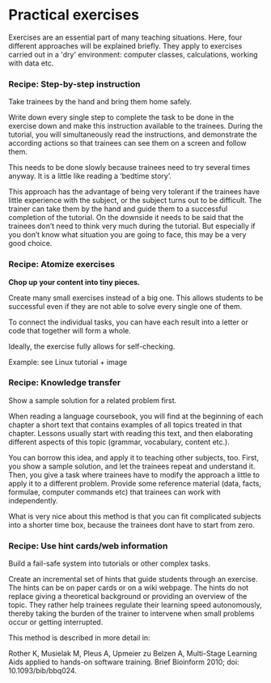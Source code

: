 
# Practical exercises

Exercises are an essential part of many teaching situations. Here, four
different approaches will be explained briefly. They apply to exercises
carried out in a 'dry' environment: computer classes, calculations,
working with data etc.

### Recipe: Step-by-step instruction

Take trainees by the hand and bring them home safely.

Write down every single step to complete the task to be done in the
exercise down and make this instruction available to the trainees.
During the tutorial, you will simultaneously read the instructions, and
demonstrate the according actions so that trainees can see them on a
screen and follow them.

This needs to be done slowly because trainees need to try several times
anyway. It is a little like reading a ‘bedtime story’.

This approach has the advantage of being very tolerant if the trainees
have little experience with the subject, or the subject turns out to be
difficult. The trainer can take them by the hand and guide them to a
successful completion of the tutorial. On the downside it needs to be
said that the trainees don’t need to think very much during the
tutorial. But especially if you don’t know what situation you are going
to face, this may be a very good choice.


### Recipe: Atomize exercises

**Chop up your content into tiny pieces.**

Create many small exercises instead of a big one. This allows students
to be successful even if they are not able to solve every single one of
them.

To connect the individual tasks, you can have each result into a letter
or code that together will form a whole.

Ideally, the exercise fully allows for self-checking.


Example: see Linux tutorial + image



### Recipe: Knowledge transfer

Show a sample solution for a related problem first.

When reading a language coursebook, you will find at the beginning of
each chapter a short text that contains examples of all topics treated
in that chapter. Lessons usually start with reading this text, and then
elaborating different aspects of this topic (grammar, vocabulary,
content etc.).

You can borrow this idea, and apply it to teaching other subjects, too.
First, you show a sample solution, and let the trainees repeat and
understand it. Then, you give a task where trainees have to modify the
approach a little to apply it to a different problem. Provide some
reference material (data, facts, formulae, computer commands etc) that
trainees can work with independently.

What is very nice about this method is that you can fit complicated
subjects into a shorter time box, because the trainees dont have to
start from zero.


### Recipe: Use hint cards/web information

Build a fail-safe system into tutorials or other complex tasks.

Create an incremental set of hints that guide students through an
exercise. The hints can be on paper cards or on a wiki webpage. The
hints do not replace giving a theoretical background or providing an
overview of the topic. They rather help trainees regulate their learning
speed autonomously, thereby taking the burden of the trainer to
intervene when small problems occur or getting interrupted.

This method is described in more detail in:

Rother K, Musielak M, Pleus A, Upmeier zu Belzen A, Multi-Stage Learning
Aids applied to hands-on software training. Brief Bioinform 2010; doi:
10.1093/bib/bbq024.
